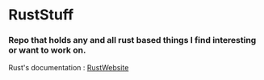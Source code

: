 # RustStuff
### Repo that holds any and all rust based things I find interesting or want to work on.


Rust's documentation : [RustWebsite](https://doc.rust-lang.org/book/title-page.html)
